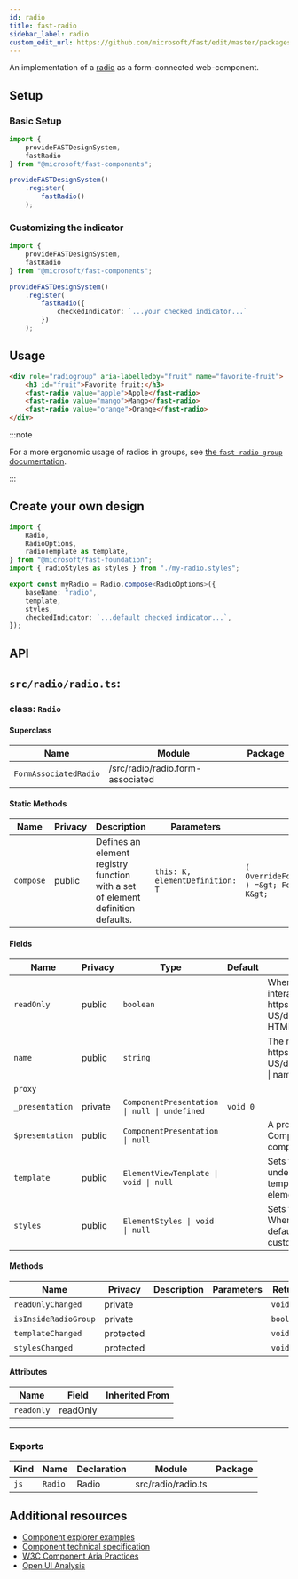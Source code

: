 ```yaml
---
id: radio
title: fast-radio
sidebar_label: radio
custom_edit_url: https://github.com/microsoft/fast/edit/master/packages/web-components/fast-foundation/src/radio/README.md
---
```


An implementation of a [radio](https://developer.mozilla.org/en-US/docs/Web/HTML/Element/input/radio) as a form-connected web-component.

## Setup

### Basic Setup

```ts
import {
    provideFASTDesignSystem,
    fastRadio
} from "@microsoft/fast-components";

provideFASTDesignSystem()
    .register(
        fastRadio()
    );
```

### Customizing the indicator

```ts
import {
    provideFASTDesignSystem,
    fastRadio
} from "@microsoft/fast-components";

provideFASTDesignSystem()
    .register(
        fastRadio({
            checkedIndicator: `...your checked indicator...`
        })
    );
```

## Usage

```html live
<div role="radiogroup" aria-labelledby="fruit" name="favorite-fruit">
    <h3 id="fruit">Favorite fruit:</h3>
    <fast-radio value="apple">Apple</fast-radio>
    <fast-radio value="mango">Mango</fast-radio>
    <fast-radio value="orange">Orange</fast-radio>
</div>
 ```

:::note

For a more ergonomic usage of radios in groups, see [the `fast-radio-group` documentation](/docs/components/radio-group).

:::

## Create your own design

```ts
import {
    Radio,
    RadioOptions,
    radioTemplate as template,
} from "@microsoft/fast-foundation";
import { radioStyles as styles } from "./my-radio.styles";

export const myRadio = Radio.compose<RadioOptions>({
    baseName: "radio",
    template,
    styles,
    checkedIndicator: `...default checked indicator...`,
});
```

## API

## `src/radio/radio.ts`:

### class: `Radio`

#### Superclass

| Name                  | Module                           | Package |
| --------------------- | -------------------------------- | ------- |
| `FormAssociatedRadio` | /src/radio/radio.form-associated |         |

#### Static Methods

| Name      | Privacy | Description                                                                     | Parameters                      | Return                                                                                                                          | Inherited From    |
| --------- | ------- | ------------------------------------------------------------------------------- | ------------------------------- | ------------------------------------------------------------------------------------------------------------------------------- | ----------------- |
| `compose` | public  | Defines an element registry function with a set of element definition defaults. | `this: K, elementDefinition: T` | `(         overrideDefinition?: OverrideFoundationElementDefinition&lt;T&gt;     ) =&gt; FoundationElementRegistry&lt;T, K&gt;` | FoundationElement |

#### Fields

| Name            | Privacy | Type                                         | Default  | Description                                                                                                                                                                                       | Inherited From      |
| --------------- | ------- | -------------------------------------------- | -------- | ------------------------------------------------------------------------------------------------------------------------------------------------------------------------------------------------- | ------------------- |
| `readOnly`      | public  | `boolean`                                    |          | When true, the control will be immutable by user interaction. See {@link https\://developer.mozilla.org/en-US/docs/Web/HTML/Attributes/readonly \| readonly HTML attribute} for more information. |                     |
| `name`          | public  | `string`                                     |          | The name of the radio. See {@link https\://developer.mozilla.org/en-US/docs/Web/HTML/Element/input#htmlattrdefname \| name attribute} for more info.                                              |                     |
| `proxy`         |         |                                              |          |                                                                                                                                                                                                   | FormAssociatedRadio |
| `_presentation` | private | `ComponentPresentation \| null \| undefined` | `void 0` |                                                                                                                                                                                                   | FoundationElement   |
| `$presentation` | public  | `ComponentPresentation \| null`              |          | A property which resolves the ComponentPresentation instance for the current component.                                                                                                           | FoundationElement   |
| `template`      | public  | `ElementViewTemplate \| void \| null`        |          | Sets the template of the element instance. When undefined, the element will attempt to resolve the template from the associated presentation or custom element definition.                        | FoundationElement   |
| `styles`        | public  | `ElementStyles \| void \| null`              |          | Sets the default styles for the element instance. When undefined, the element will attempt to resolve default styles from the associated presentation or custom element definition.               | FoundationElement   |

#### Methods

| Name                 | Privacy   | Description | Parameters | Return    | Inherited From    |
| -------------------- | --------- | ----------- | ---------- | --------- | ----------------- |
| `readOnlyChanged`    | private   |             |            | `void`    |                   |
| `isInsideRadioGroup` | private   |             |            | `boolean` |                   |
| `templateChanged`    | protected |             |            | `void`    | FoundationElement |
| `stylesChanged`      | protected |             |            | `void`    | FoundationElement |

#### Attributes

| Name       | Field    | Inherited From |
| ---------- | -------- | -------------- |
| `readonly` | readOnly |                |

<hr/>

### Exports

| Kind | Name    | Declaration | Module             | Package |
| ---- | ------- | ----------- | ------------------ | ------- |
| `js` | `Radio` | Radio       | src/radio/radio.ts |         |


## Additional resources

* [Component explorer examples](https://explore.fast.design/components/fast-radio)
* [Component technical specification](https://github.com/microsoft/fast/blob/master/packages/web-components/fast-foundation/src/radio/radio.spec.md)
* [W3C Component Aria Practices](https://www.w3.org/TR/wai-aria/#radio)
* [Open UI Analysis](https://open-ui.org/components/radio-button.research)